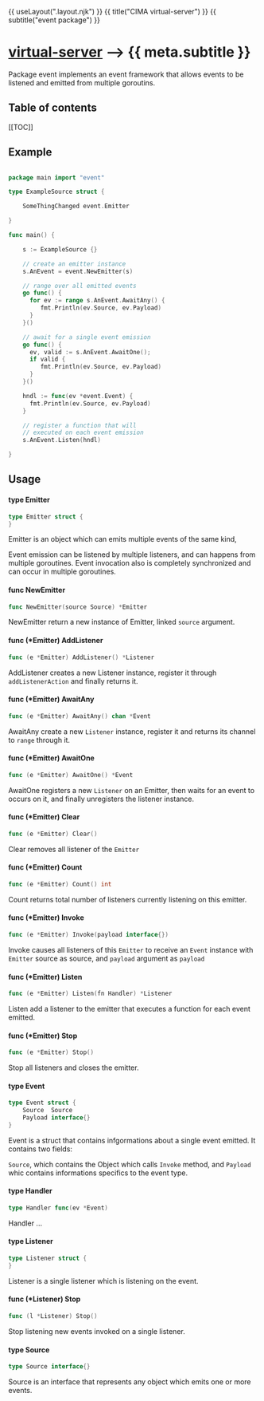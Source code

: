 {{ useLayout(".layout.njk") }}
{{ title("CIMA virtual-server") }}
{{ subtitle("event package") }}

# [virtual-server](./index) ⟶ {{ meta.subtitle }}



Package event implements an event framework that allows events to be listened
and emitted from multiple goroutins.

## Table of contents

[[TOC]]

## Example

```go

package main import "event"

type ExampleSource struct {

    SomeThingChanged event.Emitter

}

func main() {

    s := ExampleSource {}

    // create an emitter instance
    s.AnEvent = event.NewEmitter(s)

    // range over all emitted events
    go func() {
      for ev := range s.AnEvent.AwaitAny() {
         fmt.Println(ev.Source, ev.Payload)
      }
    }()

    // await for a single event emission
    go func() {
      ev, valid := s.AnEvent.AwaitOne();
      if valid {
         fmt.Println(ev.Source, ev.Payload)
      }
    }()

    hndl := func(ev *event.Event) {
      fmt.Println(ev.Source, ev.Payload)
    }

    // register a function that will
    // executed on each event emission
    s.AnEvent.Listen(hndl)

}

```

## Usage

#### type Emitter

```go
type Emitter struct {
}
```

Emitter is an object which can emits multiple events of the same kind,

Event emission can be listened by multiple listeners, and can happens from
multiple goroutines. Event invocation also is completely synchronized and can
occur in multiple goroutines.

#### func  NewEmitter

```go
func NewEmitter(source Source) *Emitter
```
NewEmitter return a new instance of Emitter, linked `source` argument.

#### func (*Emitter) AddListener

```go
func (e *Emitter) AddListener() *Listener
```
AddListener creates a new Listener instance, register it through
`addListenerAction` and finally returns it.

#### func (*Emitter) AwaitAny

```go
func (e *Emitter) AwaitAny() chan *Event
```
AwaitAny create a new `Listener` instance, register it and returns its channel
to `range` through it.

#### func (*Emitter) AwaitOne

```go
func (e *Emitter) AwaitOne() *Event
```
AwaitOne registers a new `Listener` on an Emitter, then waits for an event to
occurs on it, and finally unregisters the listener instance.

#### func (*Emitter) Clear

```go
func (e *Emitter) Clear()
```
Clear removes all listener of the `Emitter`

#### func (*Emitter) Count

```go
func (e *Emitter) Count() int
```
Count returns total number of listeners currently listening on this emitter.

#### func (*Emitter) Invoke

```go
func (e *Emitter) Invoke(payload interface{})
```
Invoke causes all listeners of this `Emitter` to receive an `Event` instance
with `Emitter` source as source, and `payload` argument as `payload`

#### func (*Emitter) Listen

```go
func (e *Emitter) Listen(fn Handler) *Listener
```
Listen add a listener to the emitter that executes a function for each event
emitted.

#### func (*Emitter) Stop

```go
func (e *Emitter) Stop()
```
Stop all listeners and closes the emitter.

#### type Event

```go
type Event struct {
	Source  Source
	Payload interface{}
}
```

Event is a struct that contains infgormations about a single event emitted. It
contains two fields:

`Source`, which contains the Object which calls `Invoke` method, and `Payload`
whic contains informations specifics to the event type.

#### type Handler

```go
type Handler func(ev *Event)
```

Handler ...

#### type Listener

```go
type Listener struct {
}
```

Listener is a single listener which is listening on the event.

#### func (*Listener) Stop

```go
func (l *Listener) Stop()
```
Stop listening new events invoked on a single listener.

#### type Source

```go
type Source interface{}
```

Source is an interface that represents any object which emits one or more
events.
